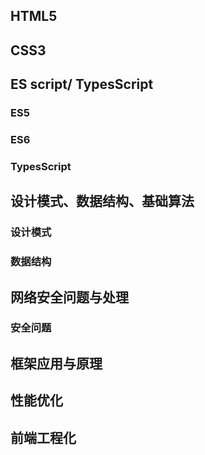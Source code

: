 ## HTML5

## CSS3

## ES script/ TypesScript

### ES5

### ES6

### TypesScript

## 设计模式、数据结构、基础算法

### 设计模式


### 数据结构 


## 网络安全问题与处理

### 安全问题


## 框架应用与原理


## 性能优化


## 前端工程化
